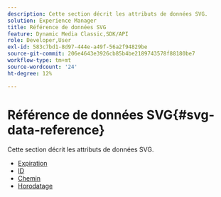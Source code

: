 ```yaml
---
description: Cette section décrit les attributs de données SVG.
solution: Experience Manager
title: Référence de données SVG
feature: Dynamic Media Classic,SDK/API
role: Developer,User
exl-id: 583c7bd1-8d97-444e-a49f-56a2f94829be
source-git-commit: 206e4643e3926cb85b4be2189743578f88180be7
workflow-type: tm+mt
source-wordcount: '24'
ht-degree: 12%

---
```


# Référence de données SVG{#svg-data-reference}

Cette section décrit les attributs de données SVG.

* [Expiration](r-expiration-svg.md)
* [ID](r-id-svg.md)
* [Chemin](r-path-svg.md)
* [Horodatage](r-timestamp-svg.md)
